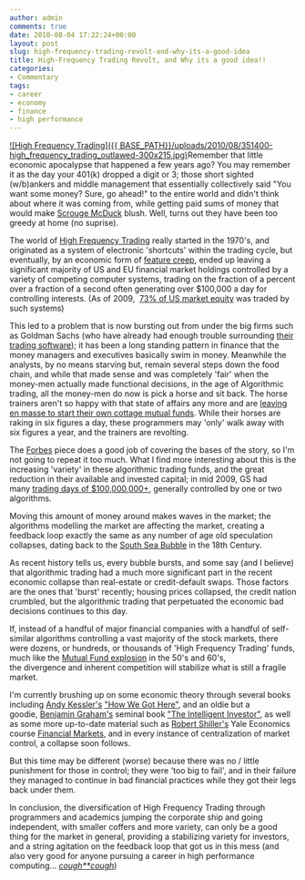 ```yaml
---
author: admin
comments: true
date: 2010-08-04 17:22:24+00:00
layout: post
slug: high-frequency-trading-revolt-and-why-its-a-good-idea
title: High-Frequency Trading Revolt, and Why its a good idea!!
categories:
- Commentary
tags:
- career
- economy
- finance
- high performance
---
```


[![High Frequency Trading]({{ BASE_PATH}}/uploads/2010/08/351400-high_frequency_trading_outlawed-300x215.jpg)](http://www.andrewbolster.info/2010/08/high-frequency-trading-revolt-and-why-its-a-good-idea/351400-high_frequency_trading_outlawed/)Remember that little economic apocalypse that happened a few years ago? You may remember it as the day your 401(k) dropped a digit or 3; those short sighted (w/b)ankers and middle management that essentially collectively said "You want some money? Sure, go ahead!" to the entire world and didn't think about where it was coming from, while getting paid sums of money that would make [Scrouge McDuck](http://www.youtube.com/watch?v=NBRrCY5uhWY#t=25) blush. Well, turns out they have been too greedy at home (no suprise).

The world of [High Frequency Trading](http://en.wikipedia.org/wiki/Algorithmic%20trading) really started in the 1970's, and originated as a system of electronic 'shortcuts' within the trading cycle, but eventually, by an economic form of [feature creep](http://en.wikipedia.org/wiki/Feature%20creep), ended up leaving a significant majority of US and EU financial market holdings controlled by a variety of competing computer systems, trading on the fraction of a percent over a fraction of a second often generating over $100,000 a day for controlling interests. (As of 2009,  [73% of US market equity](http://advancedtrading.com/algorithms/showArticle.jhtml?articleID=218401501) was traded by such systems)

This led to a problem that is now bursting out from under the big firms such as Goldman Sachs (who have already had enough trouble surrounding [their trading software](http://www.bloomberg.com/apps/news?pid=newsarchive&sid=axYw_ykTBokE)); it has been a long standing pattern in finance that the money managers and executives basically swim in money. Meanwhile the analysts, by no means starving but, remain several steps down the food chain, and while that made sense and was completely 'fair' when the money-men actually made functional decisions, in the age of Algorithmic trading, all the money-men do now is pick a horse and sit back. The horse trainers aren't so happy with that state of affairs any more and are [leaving en masse to start their own cottage mutual funds](http://www.forbes.com/2010/07/28/high-frequency-trading-personal-finance-programmer-pay.html). While their horses are raking in six figures a day, these programmers may 'only' walk away with six figures a year, and the trainers are revolting.

The [Forbes](http://www.forbes.com/2010/07/28/high-frequency-trading-personal-finance-programmer-pay.html) piece does a good job of covering the bases of the story, so I'm not going to repeat it too much. What I find more interesting about this is the increasing 'variety' in these algorithmic trading funds, and the great reduction in their available and invested capital; in mid 2009, GS had many [trading days of $100,000,000+](http://jutiagroup.com/2009/08/17/goldman-sachs-gs-high-frequency-trading-profits/), generally controlled by one or two algorithms. 

Moving this amount of money around makes waves in the market; the algorithms modelling the market are affecting the market, creating a feedback loop exactly the same as any number of age old speculation collapses, dating back to the [South Sea Bubble](http://en.wikipedia.org/wiki/South%20Sea%20Company) in the 18th Century.

As recent history tells us, every bubble bursts, and some say (and I believe) that algorithmic trading had a much more significant part in the recent economic collapse than real-estate or credit-default swaps. Those factors are the ones that 'burst' recently; housing prices collapsed, the credit nation crumbled, but the algorithmic trading that perpetuated the economic bad decisions continues to this day.

If, instead of a handful of major financial companies with a handful of self-similar algorithms controlling a vast majority of the stock markets, there were dozens, or hundreds, or thousands of 'High Frequency Trading' funds, much like the [Mutual Fund explosion](http://en.wikipedia.org/wiki/Mutual%20fund) in the 50's and 60's, the divergence and inherent competition will stabilize what is still a fragile market.

I'm currently brushing up on some economic theory through several books including [Andy Kessler's](http://twitter.com/andykessler) ["How We Got Here"](http://www.amazon.com/gp/product/0060840978?tag=apture-20), and an oldie but a goodie, [Benjamin Graham's](http://en.wikipedia.org/wiki/Benjamin%20Graham) seminal book ["The Intelligent Investor"](http://www.amazon.com/gp/product/0060555661?tag=apture-20), as well as some more up-to-date material such as [Robert Shiller's](http://en.wikipedia.org/wiki/Robert%20Shiller) Yale Economics course [Financial Markets](http://academicearth.org/courses/financial-markets), and in every instance of centralization of market control, a collapse soon follows.

But this time may be different (worse) because there was no / little punishment for those in control; they were 'too big to fail', and in their failure they managed to continue in bad financial practices while they got their legs back under them.

In conclusion, the diversification of High Frequency Trading through programmers and academics jumping the corporate ship and going independent, with smaller coffers and more variety, can only be a good thing for the market in general, providing a stabilizing variety for investors, and a string agitation on the feedback loop that got us in this mess (and also very good for anyone pursuing a career in high performance computing... [*cough**cough*](http://www.andrewbolster.info/2010/06/ongoing-cuda-work-aka-i-love-this-book/))

